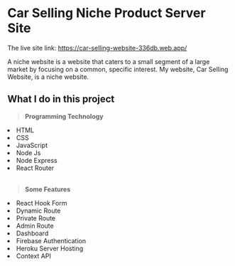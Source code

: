 # Car Selling Niche Product Server Site

The live site link: https://car-selling-website-336db.web.app/

A niche website is a website that caters to a small segment of a large market by focusing on a common, specific interest. My website, Car Selling Website, is a niche website.

## What I do in this project
<b><blockquote> Programming Technology</blockquote></b>
<li>HTML</li>
<li>CSS</li>
<li>JavaScript</li>
<li>Node Js</li>
<li>Node Express</li>
<li>React Router</li>
<br/>
<b><blockquote> Some Features</blockquote></b>
<li>React Hook Form</li>
<li>Dynamic Route</li>
<li>Private Route</li>
<li>Admin Route</li>
<li>Dashboard</li>
<li>Firebase Authentication</li>
<li>Heroku Server Hosting</li>
<li>Context API</li>
